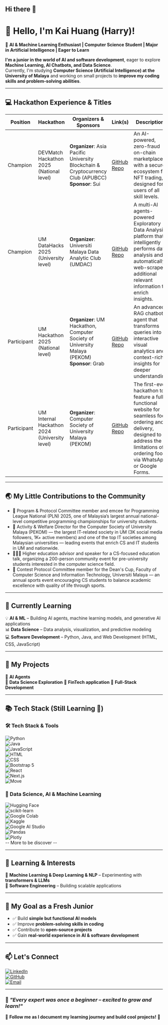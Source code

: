 ## Hi there 👋
# 👋 Hello, I'm Kai Huang (Harry)!

🚀 **AI & Machine Learning Enthusiast | Computer Science Student | Major in Artificial Intelligence | Eager to Learn**  

**I'm a junior in the world of AI and software development**, eager to explore **Machine Learning, AI Chatbots, and Data Science**.  
Currently, I'm studying **Computer Science (Artificial Intelligence) at the University of Malaya** and working on small projects to **improve my coding skills and problem-solving abilities**.  

---

## **💻 Hackathon Experience & Titles**

| **Position** | **Hackathon** | **Organizers & Sponsors** | **Link(s)** | **Descriptions** |
|--------------|--------------|---------------------------|-------------|------------------|
| Champion | DEVMatch Hackathon 2025 (National level) | **Organizer**: Asia Pacific University Blockchain & Cryptocurrency Club (APUBCC)<br>**Sponsor**: Sui | [GitHub Repo](https://github.com/KaiHuang05/DevMatch-hokkien-mee-is-red-and-black) | An AI-powered, zero-fraud on-chain marketplace with a secure ecosystem for NFT trading, designed for users of all skill levels. |
| Champion | UM DataHacks 2025 (University level) | **Organizer**: Universiti Malaya Data Analytic Club (UMDAC) | [GitHub Repo](https://github.com/KaiHuang05/DataHacks2025-AI-Powered-EDA-AI-Chat-Assistant) | A multi-AI agents-powered Exploratory Data Analysis platform that intelligently performs data analysis and automatically web-scrapes additional relevant information to enrich insights. |
| Participant | UM Hackathon 2025 (National level) | **Organizer**: UM Hackathon, Computer Society of University Malaya (PEKOM)<br>**Sponsor**: Grab | [GitHub Repo](https://github.com/KaiHuang05/Grab-Mex-AI-Assistant) | An advanced RAG chatbot agent that transforms queries into interactive visual analytics and context-rich insights for deeper understanding. |
| Participant | UM Internal Hackathon 2024 (University level) | **Organizer**: Computer Society of University Malaya (PEKOM) | [GitHub Repo](https://github.com/KaiHuang05/UM-Internal-Hackaton-) | The first-ever hackathon to feature a fully functional website for seamless food ordering and delivery, designed to address the limitations of ordering food via WhatsApp or Google Forms. |

---

## **🌏 My Little Contributions to the Community**
- 🎤 Program & Protocol Committee member and emcee for Programming League National (PLN) 2025, one of Malaysia’s largest annual national-level competitive programming championships for university students.
- 🗽 Activity & Welfare Director for the Computer Society of University Malaya (PEKOM) — the largest IT-related society in UM (3K social media followers, 1K+ active members) and one of the top IT societies among Malaysian universities — leading events that enrich CS and IT students in UM and nationwide.
- 👨🏻‍💻 Higher education advisor and speaker for a CS-focused education talk, organizing a 200-person community event for pre-university students interested in the computer science field.
- 🏅 Contest Protocol Committee member for the Dean's Cup, Faculty of Computer Science and Information Technology, Universiti Malaya — an annual sports event encouraging CS students to balance academic excellence with quality of life through sports.

---

## 🌱 **Currently Learning**  
💡 **AI & ML** – Building AI agents, machine learning models, and generative AI applications  
📊 **Data Science** – Data analysis, visualization, and predictive modeling  
💻 **Software Development** – Python, Java, and Web Development (HTML, CSS, JavaScript)  

---

## 🚀 **My Projects**  
🔹 **AI Agents**   
🔹 **Data Science Exploration** 
🔹 **FinTech application** 
🔹 **Full-Stack Development** 

---

## 📚 **Tech Stack  (Still Learning 🚀)**
### 🛠️ Tech Stack & Tools  

![Python](https://img.shields.io/badge/-Python-3776AB?style=flat&logo=python&logoColor=white)  
![Java](https://img.shields.io/badge/-Java-007396?style=flat&logo=java&logoColor=white)  
![JavaScript](https://img.shields.io/badge/-JavaScript-F7DF1E?style=flat&logo=javascript&logoColor=black)  
![HTML](https://img.shields.io/badge/-HTML-E34F26?style=flat&logo=html5&logoColor=white)  
![CSS](https://img.shields.io/badge/-CSS-1572B6?style=flat&logo=css3&logoColor=white)  
![Bootstrap 5](https://img.shields.io/badge/-Bootstrap%205-7952B3?style=flat&logo=bootstrap&logoColor=white)  
![React](https://img.shields.io/badge/-React-61DAFB?style=flat&logo=react&logoColor=black)  
![Next.js](https://img.shields.io/badge/-Next.js-000000?style=flat&logo=next.js&logoColor=white)  
![Move](https://img.shields.io/badge/-Move-FF4F00?style=flat&logo=sui&logoColor=white) 

### 🤖 Data Science, AI & Machine Learning  

![Hugging Face](https://img.shields.io/badge/-Hugging%20Face-FFD700?style=flat&logo=huggingface&logoColor=black)  
![scikit-learn](https://img.shields.io/badge/-scikit%20learn-F7931E?style=flat&logo=scikit-learn&logoColor=white)  
![Google Colab](https://img.shields.io/badge/-Google%20Colab-F9AB00?style=flat&logo=google-colab&logoColor=black)  
![Kaggle](https://img.shields.io/badge/-Kaggle-20BEFF?style=flat&logo=kaggle&logoColor=white)  
![Google AI Studio](https://img.shields.io/badge/-Google%20AI%20Studio-4285F4?style=flat&logo=google&logoColor=white)  
![Pandas](https://img.shields.io/badge/-Pandas-150458?style=flat&logo=pandas&logoColor=white)  
![Plotly](https://img.shields.io/badge/-Plotly-3F4F75?style=flat&logo=plotly&logoColor=white)  
 -- More to be discover --

---

## 🌱 **Learning & Interests** 
🔹 **Machine Learning & Deep Learning & NLP** – Experimenting with **transformers & LLMs**  
🔹 **Software Engineering** – Building scalable applications  

---

## 🎯 **My Goal as a Fresh Junior**  
- ✅ Build **simple but functional AI models**  
- ✅ Improve **problem-solving skills in coding**  
- ✅ Contribute to **open-source projects**  
- ✅ Gain **real-world experience in AI & software development**

---
  
## 📫 **Let's Connect** 
[![LinkedIn](https://img.shields.io/badge/-LinkedIn-0077B5?style=flat&logo=linkedin&logoColor=white)](https://www.linkedin.com/in/cheng-kai-huang-913240201/)  
[![GitHub](https://img.shields.io/badge/-GitHub-181717?style=flat&logo=github&logoColor=white)](https://github.com/KaiHuang05)  
[![Email](https://img.shields.io/badge/-Email-D14836?style=flat&logo=gmail&logoColor=white)](mailto:harrycheng280505@gmail.com)  

---

### 🌟 *"Every expert was once a beginner – excited to grow and learn!"*  

🔔 **Follow me as I document my learning journey and build cool projects!** 🚀
